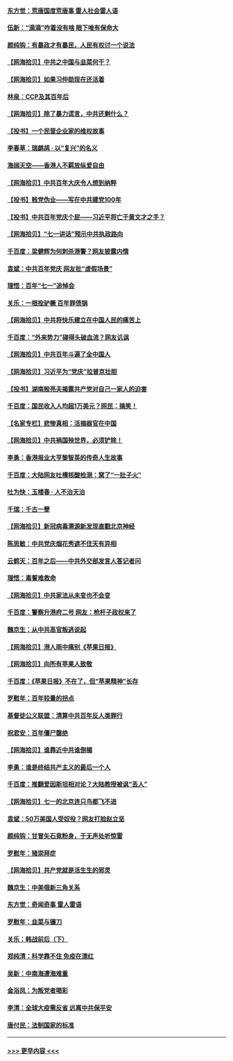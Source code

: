 #### [东方觉：荒唐国度荒唐事 雷人社会雷人语](../pages/nsc993/n13075917.md?t=07090601) 
#### [伍新：“滴滴”咋着没有啥 眼下唯有保命大](../pages/nsc993/n13075894.md?t=07090601) 
#### [颜纯钩：有暴政才有暴民，人民有权讨一个说法](../pages/nsc993/n13075734.md?t=07090601) 
#### [【网海拾贝】中共之中国与韭菜何干？](../pages/nsc993/n13075428.md?t=07090601) 
#### [【网海拾贝】如果习仲勋现在还活着](../pages/nsc993/n13073410.md?t=07090601) 
#### [林泉：CCP及其百年后](../pages/nsc993/n13073226.md?t=07090601) 
#### [【网海拾贝】除了暴力谎言，中共还剩什么？](../pages/nsc993/n13071082.md?t=07090601) 
#### [【投书】一个民营企业家的维权故事](../pages/nsc993/n13070932.md?t=07090601) 
#### [李春草：瑞鹧鸪 · 以“复兴”的名义](../pages/nsc993/n13069984.md?t=07090601) 
#### [海阔天空——香港人不羁放纵爱自由](../pages/nsc993/n13069407.md?t=07090601) 
#### [【网海拾贝】中共百年大庆令人想到纳粹](../pages/nsc993/n13068483.md?t=07090601) 
#### [【投书】贱党伪业——写在中共建党100年](../pages/nsc993/n13067843.md?t=07090601) 
#### [【投书】中共百年党庆个屁——习近平将亡于黄文才之手？](../pages/nsc993/n13067425.md?t=07090601) 
#### [【网海拾贝】“七一讲话”预示中共执政路向](../pages/nsc993/n13066434.md?t=07090601) 
#### [千百度：梁健辉为何刺杀港警？网友披露内情](../pages/nsc993/n13066979.md?t=07090601) 
#### [袁斌：中共百年党庆 网友批“虚假场景”](../pages/nsc993/n13066385.md?t=07090601) 
#### [理悟：百年“七一”追悼会](../pages/nsc993/n13066106.md?t=07090601) 
#### [关乐：一根拴驴橛 百年罪债锅](../pages/nsc993/n13066089.md?t=07090601) 
#### [【网海拾贝】中共将快乐建立在中国人民的痛苦上](../pages/nsc993/n13064939.md?t=07090601) 
#### [千百度：“外来势力”碰得头破血流？网友讥讽](../pages/nsc993/n13064878.md?t=07090601) 
#### [【网海拾贝】中共百年斗遍了全中国人](../pages/nsc993/n13060020.md?t=07090601) 
#### [【网海拾贝】习近平为“党庆”拉普京壮胆](../pages/nsc993/n13057781.md?t=07090601) 
#### [【投书】湖南殷亮夫揭露共产党对自己一家人的迫害](../pages/nsc993/n13057744.md?t=07090601) 
#### [千百度：国民收入人均超1万美元？网民：搞笑！](../pages/nsc993/n13057692.md?t=07090601) 
#### [【名家专栏】悲惨真相：活摘器官在中国](../pages/nsc993/n13056611.md?t=07090601) 
#### [【网海拾贝】中共祸国殃世界，必须铲除！](../pages/nsc993/n13056011.md?t=07090601) 
#### [李勇：香港报业大亨黎智英的传奇人生故事](../pages/nsc993/n13055258.md?t=07090601) 
#### [千百度：大陆网友吐槽核酸检测：窝了“一肚子火”](../pages/nsc993/n13055194.md?t=07090601) 
#### [吐为快：玉楼春 · 人不治天治](../pages/nsc993/n13054028.md?t=07090601) 
#### [千瑞：千古一孽](../pages/nsc993/n13054016.md?t=07090601) 
#### [【网海拾贝】新冠病毒溯源新发现直戳北京神经](../pages/nsc993/n13052425.md?t=07090601) 
#### [陈思敏：中共党庆烟花秀遮不住天有异相](../pages/nsc993/n13052020.md?t=07090601) 
#### [云鹤天：百年之后——中共外交部发言人答记者问](../pages/nsc993/n13051604.md?t=07090601) 
#### [理悟：毒誓难救命](../pages/nsc993/n13051601.md?t=07090601) 
#### [【网海拾贝】中共家法从未变也不会变](../pages/nsc993/n13050366.md?t=07090601) 
#### [千百度：警察升港府二号 网友：枪杆子政权来了](../pages/nsc993/n13050261.md?t=07090601) 
#### [魏京生：从中共高官叛逃说起](../pages/nsc993/n13048997.md?t=07090601) 
#### [【网海拾贝】港人雨中痛别《苹果日报》](../pages/nsc993/n13048941.md?t=07090601) 
#### [【网海拾贝】向所有苹果人致敬](../pages/nsc993/n13046795.md?t=07090601) 
#### [千百度：《苹果日报》不在了，但“苹果精神”长存](../pages/nsc993/n13046703.md?t=07090601) 
#### [罗慰年：百年较量的拐点](../pages/nsc993/n13046542.md?t=07090601) 
#### [基督徒公义联盟：清算中共百年反人类罪行](../pages/nsc993/n13046499.md?t=07090601) 
#### [祝君安：百年僵尸罄绝](../pages/nsc993/n13045595.md?t=07090601) 
#### [【网海拾贝】谁靠近中共谁倒楣](../pages/nsc993/n13044667.md?t=07090601) 
#### [李勇：谁是终结共产主义的最后一个人](../pages/nsc993/n13044397.md?t=07090601) 
#### [千百度：推翻爱因斯坦相对论？大陆教授被讽“丢人”](../pages/nsc993/n13043908.md?t=07090601) 
#### [【网海拾贝】七一的北京连只鸟都飞不进](../pages/nsc993/n13041377.md?t=07090601) 
#### [袁斌：50万美国人受奴役？网友打脸赵立坚](../pages/nsc993/n13041330.md?t=07090601) 
#### [颜纯钩：甘冒矢石竟粉身，于无声处听惊雷](../pages/nsc993/n13041140.md?t=07090601) 
#### [罗慰年：猪崇拜症](../pages/nsc993/n13041071.md?t=07090601) 
#### [【网海拾贝】共产党就是活生生的邪灵](../pages/nsc993/n13036627.md?t=07090601) 
#### [魏京生：中美俄新三角关系](../pages/nsc993/n13035986.md?t=07090601) 
#### [东方觉：奇闻奇事 雷人雷语](../pages/nsc993/n13035878.md?t=07090601) 
#### [罗慰年：韭菜与镰刀](../pages/nsc993/n13034374.md?t=07090601) 
#### [关乐：韩战前后（下）](../pages/nsc993/n13034113.md?t=07090601) 
#### [郑纯清：科学靠不住 免疫在漂红](../pages/nsc993/n13034093.md?t=07090601) 
#### [吴新：中南海遭海难重](../pages/nsc993/n13034084.md?t=07090601) 
#### [金浴凤：为叛党者喝彩](../pages/nsc993/n13034058.md?t=07090601) 
#### [李清：全球大疫需反省 远离中共保平安](../pages/nsc993/n13033784.md?t=07090601) 
#### [唐付民：法制国家的标准](../pages/nsc993/n13032944.md?t=07090601) 

----
#### [ >>> 更早内容 <<< ](../indexes/nsc993-earlier.md)
